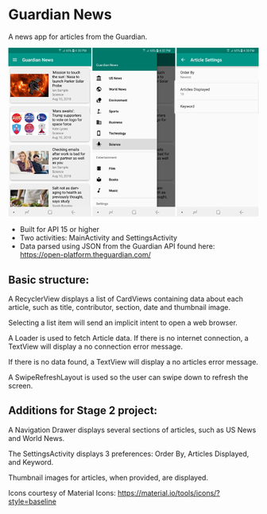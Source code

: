 # Guardian News

A news app for articles from the Guardian.

![Screenshot](NewsAppScreenshot.png)

* Built for API 15 or higher
* Two activities: MainActivity and SettingsActivity
* Data parsed using JSON from the Guardian API found here: https://open-platform.theguardian.com/

## Basic structure:

A RecyclerView displays a list of CardViews containing data about each article, such as title, contributor, section, date and thumbnail image.

Selecting a list item will send an implicit intent to open a web browser.

A Loader is used to fetch Article data. If there is no internet connection, a TextView will display a no connection error message.

If there is no data found, a TextView will display a no articles error message.

A SwipeRefreshLayout is used so the user can swipe down to refresh the screen.

## Additions for Stage 2 project:

A Navigation Drawer displays several sections of articles, such as US News and World News.

The SettingsActivity displays 3 preferences: Order By, Articles Displayed, and Keyword.

Thumbnail images for articles, when provided, are displayed.

Icons courtesy of Material Icons: https://material.io/tools/icons/?style=baseline